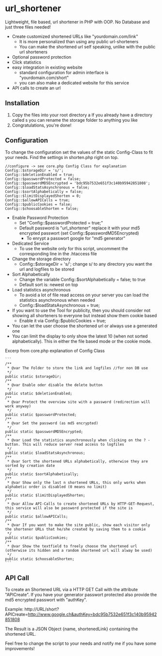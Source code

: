url_shortener
=============

Lightweight, file based, url shortener in PHP with OOP. No Database and just three files needed!

- Create customized shortened URLs like "yourdomain.com/link"
  - It is more personalized than using any public url-shorteners
  - You can make the shortened url self speaking, unlike with the public url shorteners
- Optional password protection
- Click statistics
- easy integration in existing website
  - standard configuration for admin interface is "yourdomain.com/short"
  - you can also make a dedicated website for this service
- API calls to create an url

Installation
------------
1. Copy the files into your root directory
  a If you already have a directory called s you can rename the storage folder to anything you like
2. Congratulations, you're done!

Configuration
-------------

To change the configuration set the values of the static Config-Class to fit your needs. 
Find the settings in shorten.php right on top.

  ```
  //configure -> see core.php Config Class for explanation
  Config::$storageDir = 's/';
  Config::$deletionEnabled = true;
  Config::$passwordProtected = false;
  Config::$passwordMD5Encrypted = 'bdc95b7532e651f3c140b95942851808';
  Config::$loadStatsAsynchronous = false;
  Config::$sortAlphabetically = false;
  Config::$limitDisplayedShorten = 0;
  Config::$allowAPICalls = true;
  Config::$publicCookies = false;
  Config::$choosableShorten = false;
  ```

- Enable Password Protection
  - Set "Config::$passwordProtected = true;"
  - Default password is "url_shortener" replace it with your md5 encrypted passwort (set Config::$passwordMD5Encrypted)
    - To enrypt a passwort google for "md5 generator"
- Dedicated Service
  - To use the website only for this script, uncomment the corresponding line in the .htaccess file
- Change the storage directory
  - Config::$storageDir = 's/'; change s/ to any directory you want the url and logfiles to be stored
- Sort Alphabetically
  - Change the variable Config::$sortAlphabetically = false; to true
  - Default sort is: newest on top
- Load statistics asynchronous
  - To avoid a lot of file read access on your server you can load the statistics asynchronous when needed
  - Config::$loadStatsAsynchronous = true;
- If you want to use the Tool for publicity, then you should consider not showing all shorteners to everyone but instead show them cookie based
  - Enable it via Config::$publicCookies = true;
- You can let the user choose the shortened url or always use a generated one
- You can limit the display to only show the latest 10 (when not sorted alphabetically). This in either the file based mode or the cookie mode.

Excerp from core.php explanation of Config Class

    ```
    /**
     * @var The Folder to store the link and logfiles //for non DB use
     */
    public static $storageDir;
    /**
     * @var Enable oder disable the delete button
     */
    public static $deletionEnabled;
    /**
     * @var Protect the overview site with a password (redirection will work anyway)
     */
    public static $passwordProtected;
    /**
     * @var Set the password (as md5 encrypted)
     */
    public static $passwordMD5Encrypted;
    /**
     * @var Load the statistics asynchronously when clicking on the ? - button. This will reduce server read access to logfiles
     */
    public static $loadStatsAsynchronous;
    /**
     * @var Sort the shortened URLs alphabetically, otherwise they are sorted by creation date
     */
    public static $sortAlphabetically;
    /**
     * @var Show only the last n shortened URLs, this only works when alphabetic order is disabled (0 means no limit)
     */
    public static $limitDisplayedShorten;
    /**
     * @var Allow API-Calls to create shortened URLs by HTTP-GET-Request, this service will also be password protected if the site is
     */
    public static $allowAPICalls;
    /**
     * @var If you want to make the site public, show each visitor only the shortener URLs that he/she created by saving them to a cookie
     */
    public static $publicCookies;
    /**
     * @var Show the textfield to freely choose the shortened url (otherwise its hidden and a random shortened url will alway be used)
     */
    public static $choosableShorten;
    ```

API Call
--------

To create an Shortened URL via a HTTP GET Call with the attribute "APICreate".
If you have your generator passwort protected also provide the md5 encrypted passwort with "authKey".

Example: http://URL/short?APICreate=http://www.google.ch&authKey=bdc95b7532e651f3c140b95942851808

The Result is a JSON Object {name, shortenedLink} containing the shortened URL.

Feel free to change the script to your needs and notify me if you have some improvements!
